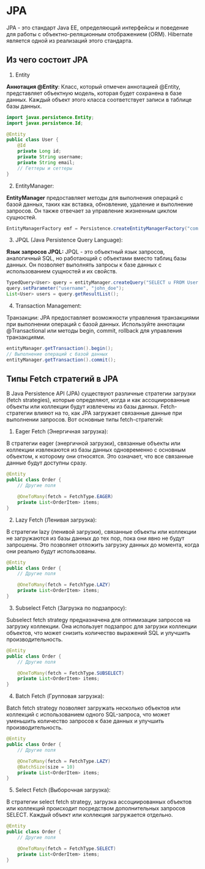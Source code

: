 # JPA

JPA - это стандарт Java EE, определяющий интерфейсы и поведение для работы с объектно-реляционным отображением (ORM).
Hibernate является одной из реализаций этого стандарта.

## Из чего состоит JPA

1. Entity

**Аннотация @Entity**: Класс, который отмечен аннотацией @Entity, представляет объектную модель, которая будет сохранена в базе данных. 
Каждый объект этого класса соответствует записи в таблице базы данных.

```java
import javax.persistence.Entity;
import javax.persistence.Id;

@Entity
public class User {
    @Id
    private Long id;
    private String username;
    private String email;
    // Геттеры и сеттеры
}
```

2. EntityManager:

**EntityManager** предоставляет методы для выполнения операций с базой данных, таких как вставка, обновление, удаление и выполнение запросов. 
Он также отвечает за управление жизненным циклом сущностей.

```java
EntityManagerFactory emf = Persistence.createEntityManagerFactory("com.test");
```

3. JPQL (Java Persistence Query Language):

**Язык запросов JPQL:** JPQL - это объектный язык запросов, аналогичный SQL, но работающий с объектами вместо таблиц базы данных. 
Он позволяет выполнять запросы к базе данных с использованием сущностей и их свойств.

```java
TypedQuery<User> query = entityManager.createQuery("SELECT u FROM User u WHERE u.username = :username", User.class);
query.setParameter("username", "john_doe");
List<User> users = query.getResultList();
```

4. Transaction Management:

Транзакции: JPA предоставляет возможности управления транзакциями при выполнении операций с базой данных. 
Используйте аннотации @Transactional или методы begin, commit, rollback для управления транзакциями.

```java
entityManager.getTransaction().begin();
// Выполнение операций с базой данных
entityManager.getTransaction().commit();
```

## Типы Fetch стратегий в JPA

В Java Persistence API (JPA) существуют различные стратегии загрузки (fetch strategies), которые определяют, когда и как ассоциированные объекты или коллекции будут извлечены из базы данных. 
Fetch-стратегии влияют на то, как JPA загружает связанные данные при выполнении запросов. Вот основные типы fetch-стратегий:

1. Eager Fetch (Энергичная загрузка):

В стратегии eager (энергичной загрузки), связанные объекты или коллекции извлекаются из базы данных одновременно с основным объектом, к которому они относятся. 
Это означает, что все связанные данные будут доступны сразу.

```java
@Entity
public class Order {
    // Другие поля

    @OneToMany(fetch = FetchType.EAGER)
    private List<OrderItem> items;
}
```

2. Lazy Fetch (Ленивая загрузка):

В стратегии lazy (ленивой загрузки), связанные объекты или коллекции не загружаются из базы данных до тех пор, пока они явно не будут запрошены. 
Это позволяет отложить загрузку данных до момента, когда они реально будут использованы.

```java
@Entity
public class Order {
    // Другие поля

    @OneToMany(fetch = FetchType.LAZY)
    private List<OrderItem> items;
}
```

3. Subselect Fetch (Загрузка по подзапросу):

Subselect fetch strategy предназначена для оптимизации запросов на загрузку коллекции. 
Она использует подзапрос для загрузки коллекции объектов, что может снизить количество выражений SQL и улучшить производительность.

```java
@Entity
public class Order {
    // Другие поля

    @OneToMany(fetch = FetchType.SUBSELECT)
    private List<OrderItem> items;
}
```

4. Batch Fetch (Групповая загрузка):

Batch fetch strategy позволяет загружать несколько объектов или коллекций с использованием одного SQL-запроса, что может уменьшить количество запросов к базе данных и улучшить производительность.

```java
@Entity
public class Order {
    // Другие поля

    @OneToMany(fetch = FetchType.LAZY)
    @BatchSize(size = 10)
    private List<OrderItem> items;
}
```

5. Select Fetch (Выборочная загрузка):

В стратегии select fetch strategy, загрузка ассоциированных объектов или коллекций происходит посредством дополнительных запросов SELECT. 
Каждый объект или коллекция загружается отдельно.

```java
@Entity
public class Order {
    // Другие поля

    @OneToMany(fetch = FetchType.SELECT)
    private List<OrderItem> items;
}
```
